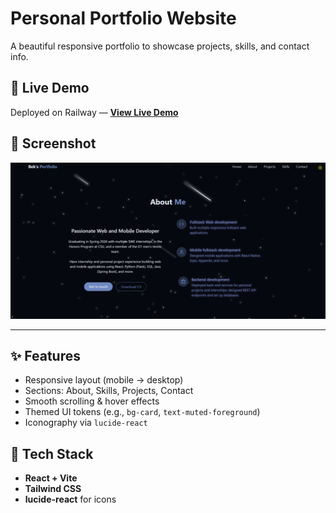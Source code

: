 # Personal Portfolio Website

A beautiful responsive portfolio to showcase projects, skills, and contact info.

## 🚀 Live Demo
Deployed on Railway — **[View Live Demo](https://<your-railway-subdomain>.up.railway.app/)**

## 📸 Screenshot
![Portfolio Screenshot](./public/screenshot.png)


---

## ✨ Features
- Responsive layout (mobile → desktop)
- Sections: About, Skills, Projects, Contact
- Smooth scrolling & hover effects
- Themed UI tokens (e.g., `bg-card`, `text-muted-foreground`)
- Iconography via `lucide-react`

## 🧰 Tech Stack
- **React + Vite**
- **Tailwind CSS**
- **lucide-react** for icons
